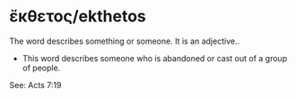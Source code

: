 # ἔκθετος/ekthetos
The word describes something or someone. It is an adjective..

* This word describes someone who is abandoned or cast out of a group of people. 

See: Acts 7:19
